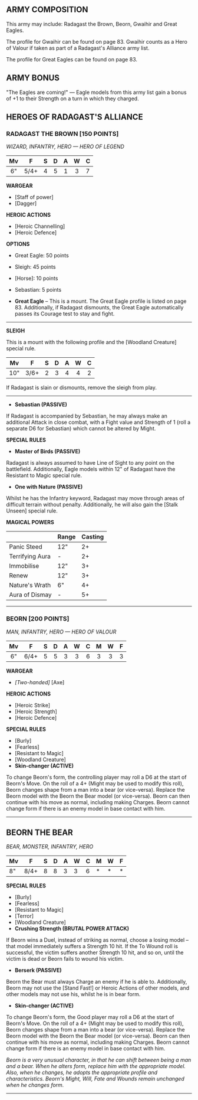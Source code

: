﻿## ARMY COMPOSITION

This army may include: Radagast the Brown, Beorn, Gwaihir and Great Eagles.

The profile for Gwaihir can be found on page 83. Gwaihir counts as a Hero of Valour if taken as part of a Radagast's Alliance army list.

The profile for Great Eagles can be found on page 83.

## ARMY BONUS

"The Eagles are coming!" — Eagle models from this army list gain a bonus of +1 to their Strength on a turn in which they charged.

## HEROES OF RADAGAST'S ALLIANCE

<div class="unitCard" markdown>

### RADAGAST THE BROWN [150 POINTS]
*WIZARD, INFANTRY, HERO — HERO OF LEGEND*

| Mv | F | S | D | A | W | C |
|:----:|:----:|:---:|:---:|:---:|:---:|:---|
| 6" | 5/4+| 4 | 5 | 1 | 3 | 7 |

**WARGEAR**

- [Staff of power]
- [Dagger]

**HEROIC ACTIONS**

- [Heroic Channelling]
- [Heroic Defence]

**OPTIONS**

- Great Eagle: 50 points
- Sleigh: 45 points
- [Horse]: 10 points
- Sebastian: 5 points

- **Great Eagle** – This is a mount. The Great Eagle profile is listed on page 83. Additionally, if Radagast dismounts, the Great Eagle automatically passes its Courage test to stay and fight.

---

**SLEIGH**

This is a mount with the following profile and the [Woodland Creature] special rule.

| Mv | F | S | D | A | W | C |
|:----:|:----:|:---:|:---:|:---:|:---:|:---:|
| 10" | 3/6+ | 2 | 3 | 4 | 4 | 2 |

If Radagast is slain or dismounts, remove the sleigh from play.

---

- **Sebastian (PASSIVE)**

If Radagast is accompanied by Sebastian, he may always make an additional Attack in close combat, with a Fight value and Strength of 1 (roll a separate D6 for Sebastian) which cannot be altered by Might.

**SPECIAL RULES**

- **Master of Birds (PASSIVE)**

Radagast is always assumed to have Line of Sight to any point on the battlefield. Additionally, Eagle models within 12" of Radagast have the Resistant to Magic special rule.

- **One with Nature (PASSIVE)**

Whilst he has the Infantry keyword, Radagast may move through areas of difficult terrain without penalty. Additionally, he will also gain the [Stalk Unseen] special rule.

**MAGICAL POWERS**

| | Range | Casting |
|-----------------|-------|---------|
| Panic Steed  | 12" | 2+ |
| Terrifying Aura | - | 2+ |
| Immobilise  | 12" | 3+ |
| Renew   | 12" | 3+ |
| Nature's Wrath | 6" | 4+ |
| Aura of Dismay | - | 5+ |

</div>

---

<div class="unitCard" markdown>

### BEORN [200 POINTS]
*MAN, INFANTRY, HERO — HERO OF VALOUR*

| Mv | F | S | D | A | W | C | M | W | F |
|:---:|:----:|:---:|:---:|:---:|:---:|:---:|:---:|:---:|:---:|
| 6" | 6/4+ | 5 | 5 | 3 | 3 | 6 | 3 | 3 | 3 |

**WARGEAR**

- *[Two-handed]* [Axe]

**HEROIC ACTIONS**

- [Heroic Strike]
- [Heroic Strength]
- [Heroic Defence]

**SPECIAL RULES**

- [Burly]
- [Fearless]
- [Resistant to Magic]
- [Woodland Creature]
- **Skin-changer (ACTIVE)**

To change Beorn's form, the controlling player may roll a D6 at the start of Beorn's Move. On the roll of a 4+ (Might may be used to modify this roll), Beorn changes shape from a man into a bear (or vice-versa). Replace the Beorn model with the Beorn the Bear model (or vice-versa). Beorn can then continue with his move as normal, including making Charges. Beorn cannot change form if there is an enemy model in base contact with him.

---

## BEORN THE BEAR
*BEAR, MONSTER, INFANTRY, HERO*

| Mv | F | S | D | A | W | C | M | W | F |
|----|-----|---|---|---|---|---|---|---|---|
| 8" | 8/4+| 8 | 8 | 3 | 3 | 6 | * | * | * |

**SPECIAL RULES**

- [Burly]
- [Fearless]
- [Resistant to Magic]
- [Terror]
- [Woodland Creature]
- **Crushing Strength (BRUTAL POWER ATTACK)**

If Beorn wins a Duel, instead of striking as normal, choose a losing model – that model immediately suffers a Strength 10 hit. If the To Wound roll is successful, the victim suffers another Strength 10 hit, and so on, until the victim is dead or Beorn fails to wound his victim.

- **Berserk (PASSIVE)**

Beorn the Bear must always Charge an enemy if he is able to. Additionally, Beorn may not use the [Stand Fast!] or Heroic Actions of other models, and other models may not use his, whilst he is in bear form.

- **Skin-changer (ACTIVE)**

To change Beorn's form, the Good player may roll a D6 at the start of Beorn's Move. On the roll of a 4+ (Might may be used to modify this roll), Beorn changes shape from a man into a bear (or vice-versa). Replace the Beorn model with the Beorn the Bear model (or vice-versa). Beorn can then continue with his move as normal, including making Charges. Beorn cannot change form if there is an enemy model in base contact with him.

*Beorn is a very unusual character, in that he can shift between being a man and a bear. When he alters form, replace him with the appropriate model. Also, when he changes, he adopts the appropriate profile and characteristics. Beorn's Might, Will, Fate and Wounds remain unchanged when he changes form.*

---

</div>
